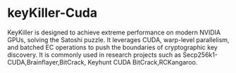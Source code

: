 # keyKiller-Cuda
KeyKiller is designed to achieve extreme performance on modern NVIDIA GPUs, solving the Satoshi puzzle. It leverages CUDA, warp-level parallelism, and batched EC operations to push the boundaries of cryptographic key discovery. It is commonly used in research projects such as Secp256k1-CUDA,Brainflayer,BitCrack, Keyhunt CUDA BitCrack,RCKangaroo.
